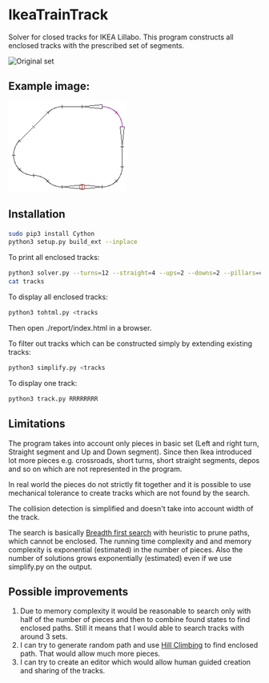 # IkeaTrainTrack
Solver for closed tracks for IKEA Lillabo. This program constructs all enclosed tracks with the prescribed set of segments.

![Original set](http://www.ikea.com/us/en/images/products/lillabo-piece-basic-train-set-assorted-colors__65510_PE176881_S4.JPG)

## Example image:
![Schematic track](docs/example.png?raw=true)

## Installation
```bash
sudo pip3 install Cython
python3 setup.py build_ext --inplace
```

To print all enclosed tracks:
```bash
python3 solver.py --turns=12 --straight=4 --ups=2 --downs=2 --pillars=4 >tracks
cat tracks
```

To display all enclosed tracks:
```bash
python3 tohtml.py <tracks
```
Then open ./report/index.html in a browser.

To filter out tracks which can be constructed simply by extending existing tracks:
```bash
python3 simplify.py <tracks
```

To display one track:
```bash
python3 track.py RRRRRRRR
```

## Limitations
The program takes into account only pieces in basic set (Left and right turn, Straight segment and Up and Down segment). Since then Ikea introduced lot more pieces e.g. crossroads, short turns, short straight segments, depos and so on which are not represented in the program.

In real world the pieces do not strictly fit together and it is possible to use mechanical tolerance to create tracks which are not found by the search.

The collision detection is simplified and doesn't take into account width of the track.

The search is basically [Breadth first search](https://en.wikipedia.org/wiki/Breadth-first_search) with heuristic to prune paths, which cannot be enclosed. The running time complexity and and memory complexity is exponential (estimated) in the number of pieces. Also the number of solutions grows exponentially (estimated) even if we use simplify.py on the output.

## Possible improvements
1. Due to memory complexity it would be reasonable to search only with half of the number of pieces and then to combine found states to find enclosed paths. Still it means that I would able to search tracks with around 3 sets.
2. I can try to generate random path and use [Hill Climbing](https://en.wikipedia.org/wiki/Hill_climbing) to find enclosed path. That would allow much more pieces.
3. I can try to create an editor which would allow human guided creation and sharing of the tracks.
